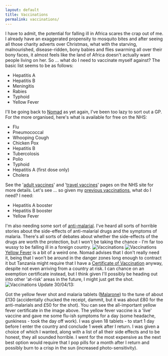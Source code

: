 ```yaml
---
layout: default
title: Vaccinations
permalink: vaccinations/
---
```

I have to admit, the potential for falling ill in Africa scares the crap out of me. I already have an exaggerated propensity to mosquito bites and after seeing all those charity adverts over Christmas, what with the starving, malnourished, disease-ridden, bony babies and flies swarming all over their bony faces, it almost feels like the land of Africa doesn't actually want people living on her.
So ... what do I need to vaccinate myself against? The basic list seems to be as follows:

* Hepatitis A
* Hepatitis B
* Meningitis
* Rabies
* Typhoid
* Yellow Fever

I'll be going back to [Nomad](http://www.nomadtravel.co.uk/c-4-travel-health-clinic.aspx) as yet again, I've been too lazy to sort out a GP. For the more organised, here's what is available for free on the NHS:

* Flu
* Pneumococcal
* Whooping Cough
* Chicken Pox
* Hepatitis B
* Tubercolosis
* Polio
* Typhoid
* Hepatitis A (first dose only)
* Cholera

See the '[adult vaccines](http://www.nhs.uk/Planners/vaccinations/Pages/Adultshub.aspx)' and '[travel vaccines](http://www.nhs.uk/Planners/vaccinations/Pages/traveljabsonthenhs.aspx)' pages on the NHS site for more details.
Let's see ... so given my [previous vaccinations](http://everest.industrialnation.co.uk/vaccinations/), what do I need? I need:

* Hepatitis A booster
* Hepatitis B booster
* Yellow Fever

I'm also needing some sort of [anti-malarial](http://en.wikipedia.org/wiki/Antimalarial_medication). I've heard all sorts of horrible stories about the side-effects of anti-malarial drugs and the symptoms of malaria. There's all sorts of debates about whether the side-effects of the drugs are worth the protection, but I won't be taking the chance - I'm far too wussy to be falling ill in a foreign country.
<img alt="Vaccinations" src="{{ site.baseurl }}/assets/vac_1.jpg" /> <img alt="Vaccinations" src="{{ site.baseurl }}/assets/vac_2.jpg" />
[Y](http://en.wikipedia.org/wiki/Yellow_fever)[ellow Fever](http://en.wikipedia.org/wiki/Yellow_fever) is a bit of a weird one. Nomad advises that I don't really need it, being that I won't be around in the danger zones long enough to contract it but Tanzania might require that I have a [Certificate of Vaccination](http://www.nhs.uk/Conditions/Yellow-fever/Pages/Prevention.aspx) anyway, despite not even arriving from a country at risk. I can chance on an exemption certificate instead, but I think given I'll possibly be heading out into other 'at-risk' areas in the future, I might just get the shot.
<img alt="Vaccinations" src="{{ site.baseurl }}/assets/vac_3.jpg" />
Update 30/04/13:

Got the yellow fever shot and malaria tablets ([Malarone](https://en.wikipedia.org/wiki/Atovaquone/proguanil)) to the tune of about £130 (accidentally chucked the receipt, dammit, but it was about £80 for the anti-malarials and £50 for the shot). You can see the all-important yellow fever certificate in the image above.
The yellow fever vaccine is a 'live' vaccine and gave me some flu-ish symptoms for a day (some headache, gunkiness - took the day off work).
I was given 18 tablets - to start 1 day before I enter the country and conclude 1 week after I return. I was given a choice of which I wanted, along with a list of all their side effects and to be honest, they all sounded horrible. I went for the most expensive as the next best option would require that I pop pills for a month after I return and possibly burn to a crisp in the sun (increased photo-sensitivity).

